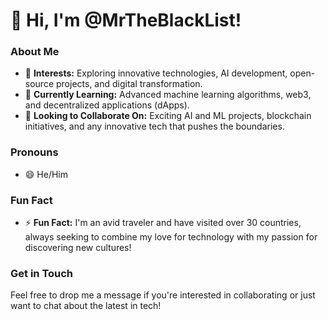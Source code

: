 # 👋 Hi, I'm @MrTheBlackList!

### About Me
- 👀 **Interests:** Exploring innovative technologies, AI development, open-source projects, and digital transformation.
- 🌱 **Currently Learning:** Advanced machine learning algorithms, web3, and decentralized applications (dApps).
- 💞️ **Looking to Collaborate On:** Exciting AI and ML projects, blockchain initiatives, and any innovative tech that pushes the boundaries.

### Pronouns
- 😄 He/Him

### Fun Fact
- ⚡ **Fun Fact:** I'm an avid traveler and have visited over 30 countries, always seeking to combine my love for technology with my passion for discovering new cultures!

### Get in Touch
Feel free to drop me a message if you're interested in collaborating or just want to chat about the latest in tech!
